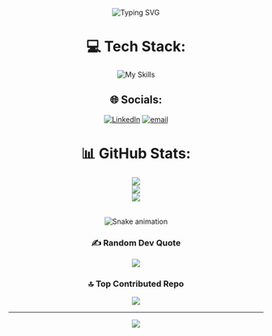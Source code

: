 <div align="center">

![Typing SVG](https://readme-typing-svg.demolab.com?font=Fira+Code&weight=500&size=30&pause=1000&color=0DF75C&width=435&lines=Hi+There!!!;I+am+Rohit+Nair+P+!)

# 💻 Tech Stack:
![My Skills](https://skillicons.dev/icons?i=html,css,js,react,nodejs,mongodb,py,vscode,vite,netlify,github,apple,bash,linkedin,gmail,instagram)

## 🌐 Socials:
[![LinkedIn](https://img.shields.io/badge/LinkedIn-%230077B5.svg?logo=linkedin&logoColor=white)](https://www.linkedin.com/in/rohit-nair-p-7a535b251/)
[![email](https://img.shields.io/badge/Email-D14836?logo=gmail&logoColor=white)](mailto:rohitnairmuttathethu@gmail.com) 

# 📊 GitHub Stats:
![](https://github-readme-stats.vercel.app/api?username=Vegapunk-debug&theme=dark&hide_border=false&include_all_commits=false&count_private=false)<br/>
![](https://nirzak-streak-stats.vercel.app/?user=Vegapunk-debug&theme=dark&hide_border=false)<br/>
![](https://github-readme-stats.vercel.app/api/top-langs/?username=Vegapunk-debug&theme=dark&hide_border=false&include_all_commits=false&count_private=false&layout=compact)

<br clear="both">

<img src="https://raw.githubusercontent.com/maurodesouza/maurodesouza/output/snake.svg" alt="Snake animation" />

### ✍️ Random Dev Quote
![](https://quotes-github-readme.vercel.app/api?type=horizontal&theme=radical)

### 🔝 Top Contributed Repo
![](https://github-contributor-stats.vercel.app/api?username=Vegapunk-debug&limit=5&theme=dark&combine_all_yearly_contributions=true)

---

[![](https://visitcount.itsvg.in/api?id=Vegapunk-debug&icon=2&color=1)](https://visitcount.itsvg.in)

</div>
